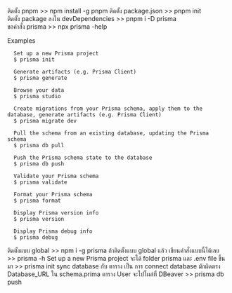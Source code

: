 ติดตั้ง pnpm >>  npm install -g pnpm 
ติดตั้ง package.json >> pnpm init      
ติดตั้ง package ลงใน devDependencies >> pnpm i -D prisma    
ขอคำสั่ง prisma >> npx prisma -help

Examples

      Set up a new Prisma project
      $ prisma init

      Generate artifacts (e.g. Prisma Client)
      $ prisma generate

      Browse your data
      $ prisma studio

      Create migrations from your Prisma schema, apply them to the database, generate artifacts (e.g. Prisma Client)
      $ prisma migrate dev

      Pull the schema from an existing database, updating the Prisma schema
      $ prisma db pull

      Push the Prisma schema state to the database
      $ prisma db push

      Validate your Prisma schema
      $ prisma validate

      Format your Prisma schema
      $ prisma format

      Display Prisma version info
      $ prisma version

      Display Prisma debug info
      $ prisma debug

ติดตั้งแบบ global >>  npm i -g prisma 
ถ้าติดตั้งแบบ global แล้ว เขียนคำสั่งแบบนี้ได้เลย >> prisma -h 
Set up a new Prisma project จะได้ folder prisma และ .env file ขึ้นมา >> prisma init 
sync database กับ ตาราง เป็น การ connect database มักผิดตรง Database_URL ใน schema.prima ตาราง User จะไปโผล่ที่ DBeaver  >> prisma db push 

























